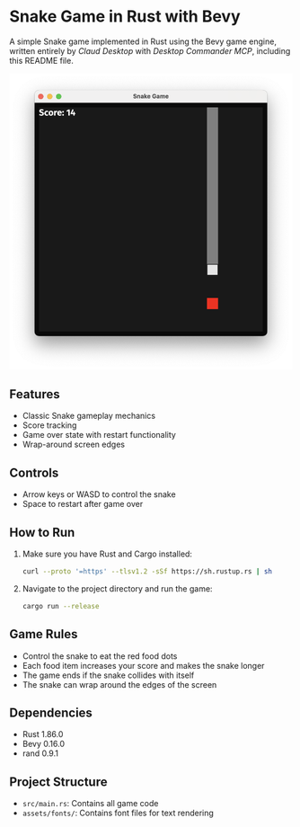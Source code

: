 # Snake Game in Rust with Bevy

A simple Snake game implemented in Rust using the Bevy game engine, written entirely by _Claud Desktop_ with _Desktop Commander MCP_, including this README file.

![Game Screenshot](screenshot.png)

## Features

- Classic Snake gameplay mechanics
- Score tracking
- Game over state with restart functionality
- Wrap-around screen edges

## Controls

- Arrow keys or WASD to control the snake
- Space to restart after game over

## How to Run

1. Make sure you have Rust and Cargo installed:
   ```bash
   curl --proto '=https' --tlsv1.2 -sSf https://sh.rustup.rs | sh
   ```

2. Navigate to the project directory and run the game:
   ```bash
   cargo run --release
   ```

## Game Rules

- Control the snake to eat the red food dots
- Each food item increases your score and makes the snake longer
- The game ends if the snake collides with itself
- The snake can wrap around the edges of the screen

## Dependencies

- Rust 1.86.0
- Bevy 0.16.0
- rand 0.9.1

## Project Structure

- `src/main.rs`: Contains all game code
- `assets/fonts/`: Contains font files for text rendering
